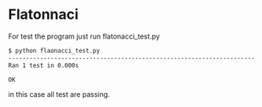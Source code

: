 # Flatonnaci

For test the program just run flatonacci_test.py

```bash
$ python flaonacci_test.py
----------------------------------------------------------------------
Ran 1 test in 0.000s

OK
```

in this case all test are passing.

